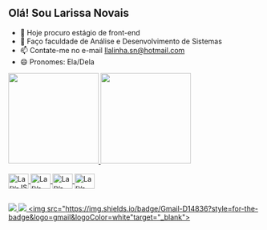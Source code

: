  ## Olá! Sou Larissa Novais

- 🔭 Hoje procuro estágio de front-end
- 🌱 Faço faculdade de Análise e Desenvolvimento de Sistemas
- 📫 Contate-me no e-mail llalinha.sn@hotmail.com
- 😄 Pronomes: Ela/Dela

<div>
  <a href="http://github.com/NovaisLary">
  <img height="180em" src="https://github-readme-stats.vercel.app/api?username=NovaisLary&show_icons=true&theme=synthwave&include_all_commits=true&count_private=true"/>
  <img height="180em" src="https://github-readme-stats.vercel.app/api/top-langs/?username=NovaisLary&layout=compact&langs_count=16&theme=synthwave"/>
</div>

<div style="display:inline_block"><br>
  <img align="center" alt="Lary-JS" height="30" width="40" src="https://cdn.jsdelivr.net/gh/devicons/devicon/icons/javascript/javascript-original.svg"/>
  <img align="center" alt="Lary-CSS" height="30" width="40" src="https://cdn.jsdelivr.net/gh/devicons/devicon/icons/css3/css3-original.svg"/>
  <img align="center" alt="Lary-HTML" height="30" width="40" src="https://cdn.jsdelivr.net/gh/devicons/devicon/icons/html5/html5-original.svg"/>
  <img align="center" alt="Lary-bootStrap" height="30" width="40" src="https://cdn.jsdelivr.net/gh/devicons/devicon/icons/bootstrap/bootstrap-original.svg"/>
</div>

##

<div>
 
 <a href="https://www.instagram.com/novaislary/" target="_blank"> <img src="https://img.shields.io/badge/Instagram-E4405F?style=for-the-badge&logo=instagram&logoColor=white" target="_blank"> </a>
 <a href="https://www.linkedin.com/in/larissa-sant-ana/" target="_blank"> <img src="https://img.shields.io/badge/-LinkedIn-%230077B5?style=for-the-badge&logo=LinkedIn&logocolor=white" target="_blank"> </a>
 <a href="https://mail.google.com/mail/u/0/#inbox" target="_blank"> <img src="https://img.shields.io/badge/Gmail-D14836?style=for-the-badge&logo=gmail&logoColor=white"target="_blank"> </a>
 
</div>


